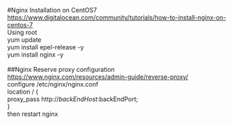 #Nginx Installation on CentOS7
https://www.digitalocean.com/community/tutorials/how-to-install-nginx-on-centos-7 <br />
Using root <br />
yum update <br />
yum install epel-release -y <br />
yum install nginx -y <br />
<br />
##Nginx Reserve proxy configuration
https://www.nginx.com/resources/admin-guide/reverse-proxy/ <br />
configure /etc/nginx/nginx.conf <br /> 
location / { <br /> 
    proxy_pass http://$backEndHost:$backEndPort; <br />
} <br />
then restart nginx  <br />

